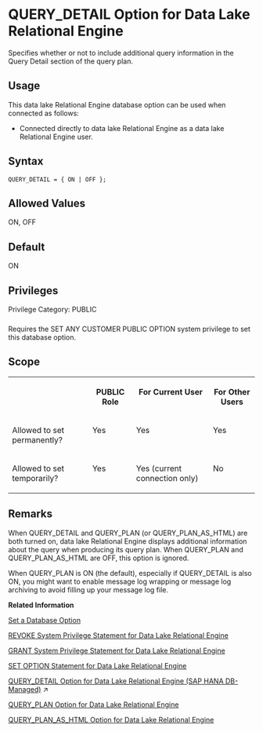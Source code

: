 <!-- loioa64c3ef384f21015ac76f94d8db150c5 -->

# QUERY\_DETAIL Option for Data Lake Relational Engine

Specifies whether or not to include additional query information in the Query Detail section of the query plan.



<a name="loioa64c3ef384f21015ac76f94d8db150c5__section_fq2_gpq_znb"/>

## Usage

This data lake Relational Engine database option can be used when connected as follows:

-   Connected directly to data lake Relational Engine as a data lake Relational Engine user.



<a name="loioa64c3ef384f21015ac76f94d8db150c5__query_detail_syntax1"/>

## Syntax

```
QUERY_DETAIL = { ON | OFF };
```



<a name="loioa64c3ef384f21015ac76f94d8db150c5__query_detail_values1"/>

## Allowed Values

ON, OFF



<a name="loioa64c3ef384f21015ac76f94d8db150c5__query_detail_default1"/>

## Default

ON



<a name="loioa64c3ef384f21015ac76f94d8db150c5__query_detail_priv1"/>

## Privileges

Privilege Category: PUBLIC



### 

Requires the SET ANY CUSTOMER PUBLIC OPTION system privilege to set this database option.



<a name="loioa64c3ef384f21015ac76f94d8db150c5__query_detail_scope1"/>

## Scope


<table>
<tr>
<th valign="top">

 

</th>
<th valign="top">

PUBLIC Role

</th>
<th valign="top">

For Current User

</th>
<th valign="top">

For Other Users

</th>
</tr>
<tr>
<td valign="top">

Allowed to set permanently?

</td>
<td valign="top">

Yes

</td>
<td valign="top">

Yes

</td>
<td valign="top">

Yes

</td>
</tr>
<tr>
<td valign="top">

Allowed to set temporarily?

</td>
<td valign="top">

Yes

</td>
<td valign="top">

Yes \(current connection only\)

</td>
<td valign="top">

No

</td>
</tr>
</table>



<a name="loioa64c3ef384f21015ac76f94d8db150c5__query_detail_remarks1"/>

## Remarks

When QUERY\_DETAIL and QUERY\_PLAN \(or QUERY\_PLAN\_AS\_HTML\) are both turned on, data lake Relational Engine displays additional information about the query when producing its query plan. When QUERY\_PLAN and QUERY\_PLAN\_AS\_HTML are OFF, this option is ignored.

When QUERY\_PLAN is ON \(the default\), especially if QUERY\_DETAIL is also ON, you might want to enable message log wrapping or message log archiving to avoid filling up your message log file.

**Related Information**  


[Set a Database Option](set-a-database-option-0dcb893.md "You set options with the SET OPTION statement.")

[REVOKE System Privilege Statement for Data Lake Relational Engine](../080-sql-statements/revoke-system-privilege-statement-for-data-lake-relational-engine-a3eadda.md "Removes specific system privileges from specific users and the right to administer the privilege.")

[GRANT System Privilege Statement for Data Lake Relational Engine](../080-sql-statements/grant-system-privilege-statement-for-data-lake-relational-engine-a3dfcb0.md "Grants specific system privileges to users or roles, with or without administrative rights.")

[SET OPTION Statement for Data Lake Relational Engine](../080-sql-statements/set-option-statement-for-data-lake-relational-engine-a625da7.md "Changes options that affect the behavior of the database and its compatibility with Transact-SQL. Setting the value of an option can change the behavior for all users or an individual user, in either a temporary or permanent scope.")

[QUERY_DETAIL Option for Data Lake Relational Engine (SAP HANA DB-Managed)](https://help.sap.com/viewer/a898e08b84f21015969fa437e89860c8/2023_4_QRC/en-US/4aa5427fd7c64273ae3b7d06a5c33ce8.html "Specifies whether or not to include additional query information in the Query Detail section of the query plan.") :arrow_upper_right:

[QUERY\_PLAN Option for Data Lake Relational Engine](query-plan-option-for-data-lake-relational-engine-a64d3bd.md "Specifies whether or not additional query plans are printed to the data lake Relational Engine message file.")

[QUERY\_PLAN\_AS\_HTML Option for Data Lake Relational Engine](query-plan-as-html-option-for-data-lake-relational-engine-a64e45d.md "Generates graphical query plans in HTML format for viewing in a Web browser.")

